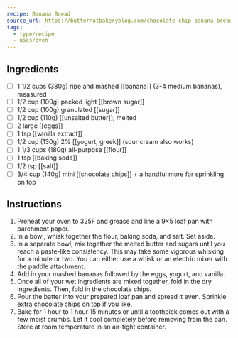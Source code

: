 ```yaml
---
recipe: Banana Bread
source_url: https://butternutbakeryblog.com/chocolate-chip-banana-bread/
tags:
  - type/recipe
  - uses/oven
---
```

## Ingredients 

- [ ] 1 1/2 cups (380g) ripe and mashed [[banana]] (3-4 medium bananas), measured
- [ ] 1/2 cup (100g) packed light [[brown sugar]]
- [ ] 1/2 cup (100g) granulated [[sugar]]
- [ ] 1/2 cup (110g) [[unsalted butter]], melted
- [ ] 2 large [[eggs]]
- [ ] 1 tsp [[vanilla extract]]
- [ ] 1/2 cup (130g) 2% [[yogurt, greek]] (sour cream also works)
- [ ] 1 1/3 cups (180g) all-purpose [[flour]]
- [ ] 1 tsp [[baking soda]]
- [ ] 1/2 tsp [[salt]]
- [ ] 3/4 cup (140g) mini [[chocolate chips]] + a handful more for sprinkling on top

## Instructions

1. Preheat your oven to 325F and grease and line a 9×5 loaf pan with parchment paper.
2. In a bowl, whisk together the flour, baking soda, and salt. Set aside.
3. In a separate bowl, mix together the melted butter and sugars until you reach a paste-like consistency. This may take some vigorous whisking for a minute or two. You can either use a whisk or an electric mixer with the paddle attachment.
4. Add in your mashed bananas followed by the eggs, yogurt, and vanilla.
5. Once all of your wet ingredients are mixed together, fold in the dry ingredients. Then, fold in the chocolate chips.
6. Pour the batter into your prepared loaf pan and spread it even. Sprinkle extra chocolate chips on top if you like.
7. Bake for 1 hour to 1 hour 15 minutes or until a toothpick comes out with a few moist crumbs. Let it cool completely before removing from the pan. Store at room temperature in an air-tight container.

